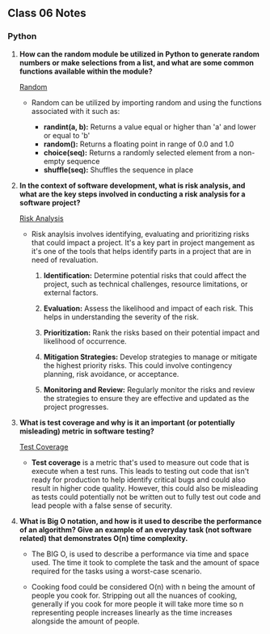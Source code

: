 ## Class 06 Notes

### Python

1. **How can the random module be utilized in Python to generate random numbers or make selections from a list, and what are some common functions available within the module?**

    [Random](https://www.pythonforbeginners.com/random/how-to-use-the-random-module-in-python)

    - Random can be utilized by importing random and using the functions associated with it such as:
        
        - **randint(a, b):** Returns a value equal or higher than 'a' and lower or equal to 'b'
        - **random():** Returns a floating point in range of 0.0 and 1.0
        - **choice(seq):** Returns a randomly selected element from a non-empty sequence
        - **shuffle(seq):** Shuffles the sequence in place


2. **In the context of software development, what is risk analysis, and what are the key steps involved in conducting a risk analysis for a software project?**

    [Risk Analysis](https://www.edureka.co/blog/risk-analysis-in-software-testing/)

    - Risk anaylsis involves identifying, evaluating and prioritizing risks that could impact a project. It's a key part in project mangement as it's one of the tools that helps identify parts in a project that are in need of revaluation.

        1. **Identification:** Determine potential risks that could affect the project, such as technical challenges, resource limitations, or external factors.

        2. **Evaluation:** Assess the likelihood and impact of each risk. This helps in understanding the severity of the risk.

        3. **Prioritization:** Rank the risks based on their potential impact and likelihood of occurrence.

        4. **Mitigation Strategies:** Develop strategies to manage or mitigate the highest priority risks. This could involve contingency planning, risk avoidance, or acceptance.

        5. **Monitoring and Review:** Regularly monitor the risks and review the strategies to ensure they are effective and updated as the project progresses.

3. **What is test coverage and why is it an important (or potentially misleading) metric in software testing?**

    [Test Coverage](https://martinfowler.com/bliki/TestCoverage.html)

    - **Test coverage** is a metric that's used to measure out code that is execute when a test runs. This leads to testing out code that isn't ready for production to help identify critical bugs and could also result in higher code quality. However, this could also be misleading as tests could potentially not be written out to fully test out code and lead people with a false sense of security.

4. **What is Big O notation, and how is it used to describe the performance of an algorithm? Give an example of an everyday task (not software related) that demonstrates O(n) time complexity.**

    - The BIG O, is used to describe a performance via time and space used. The time it took to complete the task and the amount of space required for the tasks using a worst-case scenario.

    - Cooking food could be considered O(n) with n being the amount of people you cook for. Stripping out all the nuances of cooking, generally if you cook for more people it will take more time so n representing people increases linearly as the time increases alongside the amount of people.